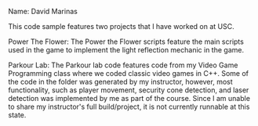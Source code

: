 Name: David Marinas

This code sample features two projects that I have worked on at USC.

Power The Flower: The Power the Flower scripts feature the main scripts used in the game to implement the light reflection mechanic in the game.

Parkour Lab: The Parkour lab code features code from my Video Game Programming class where we coded classic video games in C++. Some of the code in the folder was generated by my instructor, however, most functionality, such as player movement, security cone detection, and laser detection was implemented by me as part of the course. Since I am unable to share my instructor's full build/project, it is not currently runnable at this state.
